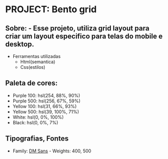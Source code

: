 # PROJECT: Bento grid #

## Sobre: - Esse projeto, utiliza grid layout para criar um layout especifico para telas do mobile e desktop.


- Ferramentas utilizadas
    - Html(semantica)
    - Css(estilos)
  

## Paleta de cores:

- Purple 100: hsl(254, 88%, 90%)
- Purple 500: hsl(256, 67%, 59%)
- Yellow 100: hsl(31, 66%, 93%)
- Yellow 500: hsl(39, 100%, 71%)
- White: hsl(0, 0%, 100%)
- Black: hsl(0, 0%, 7%)


## Tipografias, Fontes    

   - Family: [DM Sans](https://fonts.google.com/specimen/DM+Sans)
    - Weights: 400, 500
